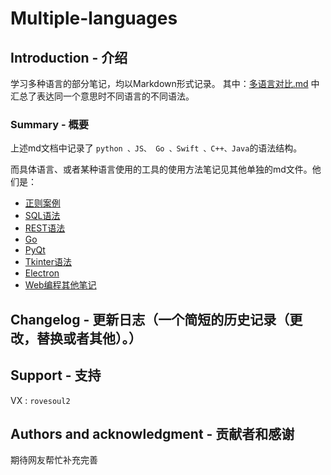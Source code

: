 # Multiple-languages

## Introduction - 介绍
学习多种语言的部分笔记，均以Markdown形式记录。
其中：[多语言对比.md](多语言对比.md) 中汇总了表达同一个意思时不同语言的不同语法。


### Summary - 概要
上述md文档中记录了 `python 、JS、 Go 、Swift 、C++、Java`的语法结构。

而具体语言、或者某种语言使用的工具的使用方法笔记见其他单独的md文件。他们是：
* [正则案例](正则案例.md)
* [SQL语法](SQL语句.md)
* [REST语法](REST.md)
* [Go](Go学习.md)
* [PyQt](PYQT学习.md)
* [Tkinter语法](Tkinter学习.md)
* [Electron](Electron.md)
* [Web编程其他笔记](Web编程相关.md)


## Changelog - 更新日志（一个简短的历史记录（更改，替换或者其他）。）

## Support - 支持
VX : `rovesoul2`



## Authors and acknowledgment - 贡献者和感谢
期待网友帮忙补充完善

